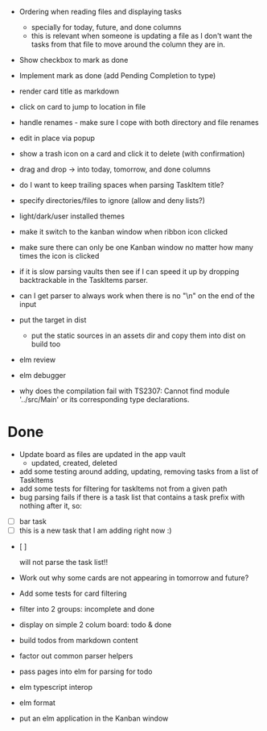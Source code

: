 - Ordering when reading files and displaying tasks
  - specially for today, future, and done columns
  - this is relevant when someone is updating a file as I don't want the tasks from that file
    to move around the column they are in.
- Show checkbox to mark as done
- Implement mark as done (add Pending Completion to type)
- render card title as markdown
- click on card to jump to location in file
- handle renames - make sure I cope with both directory and file renames
- edit in place via popup
- show a trash icon on a card and click it to delete (with confirmation)
- drag and drop -> into today, tomorrow, and done columns
- do I want to keep trailing spaces when parsing TaskItem title?
- specify directories/files to ignore (allow and deny lists?)
- light/dark/user installed themes
- make it switch to the kanban window when ribbon icon clicked
- make sure there can only be one Kanban window no matter how many times the icon is clicked
- if it is slow parsing vaults then see if I can speed it up by
  dropping backtrackable in the TaskItems parser.

- can I get parser to always work when there is no "\n" on the end of the input
- put the target in dist
  - put the static sources in an assets dir and copy them into dist on build too
- elm review
- elm debugger
- why does the compilation fail with  TS2307: Cannot find module '../src/Main' or its corresponding type declarations.


# Done

- Update board as files are updated in the app vault
  - updated, created, deleted
- add some testing around adding, updating, removing tasks from a list of TaskItems
- add some tests for filtering for taskItems not from a given path
- bug
  parsing fails if there is a task list that contains a task prefix with nothing after it, so:

- [ ] bar task
- [ ] this is a new task that I am adding right now :)
- [ ]<only a single space here>

  will not parse the task list!!
- Work out why some cards are not appearing in tomorrow and future?
- Add some tests for card filtering
- filter into 2 groups: incomplete and done
- display on simple 2 colum board: todo & done
- build todos from markdown content
- factor out common parser helpers
- pass pages into elm for parsing for todo
- elm typescript interop
- elm format
- put an elm application in the Kanban window
